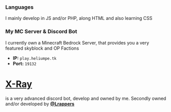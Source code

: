 ### Languages
I mainly develop in JS and/or PHP, along HTML and also learning CSS
### My MC Server & Discord Bot
I currently own a Minecraft Bedrock Server, that provides you a very featured skyblock and OP Factions
- **IP:** `play.heliumpe.tk`
- **Port:** `19132`
# **[X-Ray](https://discord.ly/x-ray)** 
is a very advanced discord bot, develop and owned by me.
Secondly owned and/or developed by **[@Lrappers](https://github.com/Lrappers)**
